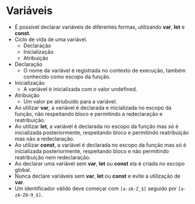 # Variáveis

- É possível declarar variáveis de diferentes formas, utilizando **var**, **let** e **const**.
- Ciclo de vida de uma variável.
  - Declaração
  - Inicialização
  - Atribuição
- Declaração
  - O nome da variável é registrada no contexto de execução, também conhecido como escopo da função.
- Inicialização
  - A variável é inicializada com o valor undefined.
- Atribuição
  - Um valor pe atriubuído para a variável.
- Ao utilizar **var**, a variável é declarada e inicializada no escopo da função, não respeitando bloco e permitindo a redeclaração e reatribuição.
- Ao utilizar **let**, a variável é declarada no escopo da função mas só é inicializada posteriormente, respeitando bloco e permitindo reatribuição mas não a redeclaração.
- Ao utilizar **const**, a variável é declarada no escopo da função mas só é inicializada posteriormente, respeitando bloco e não permitindo reatribuição nem redeclaração.
- Ao declarar uma variável sem **var**, **let** ou **const** ela é criada no escopo global.
- Nunca declare variáveis sem **var**, **let** ou **const** e evite a utilização de **var**.
- Um identificador válido deve começar com `[a-zA-Z_$]` seguido por `[a-zA-Z0-9_$]`.